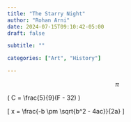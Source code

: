 ```yaml
---
title: "The Starry Night"
author: "Rohan Arni"
date: 2024-07-15T09:10:42-05:00
draft: false

subtitle: ""

categories: ["Art", "History"] 

---
```


$$ \pi $$

\( C = \frac{5}{9}(F - 32) \)

\[
x = \frac{-b \pm \sqrt{b^2 - 4ac}}{2a}
\]




